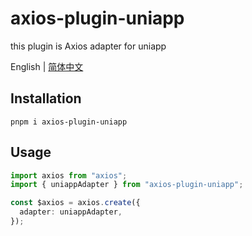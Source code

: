 # axios-plugin-uniapp

this plugin is Axios adapter for uniapp

English | [简体中文](./README.zh-CN.md)

## Installation

```
pnpm i axios-plugin-uniapp
```

## Usage

```ts
import axios from "axios";
import { uniappAdapter } from "axios-plugin-uniapp";

const $axios = axios.create({
  adapter: uniappAdapter,
});
```
